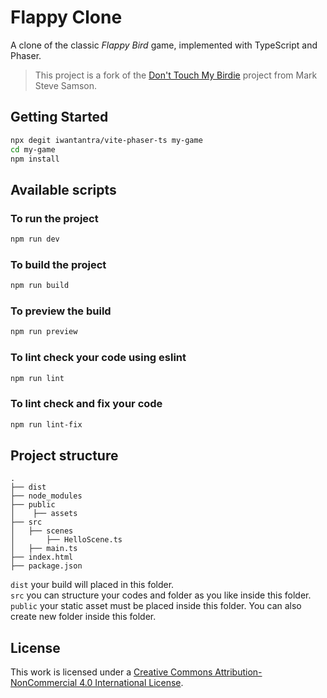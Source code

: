 # Flappy Clone

A clone of the classic _Flappy Bird_ game, implemented with TypeScript and Phaser.

> This project is a fork of the [Don't Touch My Birdie](https://github.com/marksteve/dtmb) project from Mark Steve Samson. 

## Getting Started

```bash
npx degit iwantantra/vite-phaser-ts my-game
cd my-game
npm install
```

## Available scripts

### To run the project

```bash
npm run dev
```

### To build the project

```bash
npm run build
```

### To preview the build

```bash
npm run preview
```

### To lint check your code using eslint

```bash
npm run lint
```

### To lint check and fix your code

```bash
npm run lint-fix
```

## Project structure

```
.
├── dist
├── node_modules
├── public
│    ├── assets
├── src
│   ├── scenes
│       ├── HelloScene.ts
│   ├── main.ts
├── index.html
├── package.json
```

`dist` your build will placed in this folder.\
`src` you can structure your codes and folder as you like inside this folder.\
`public` your static asset must be placed inside this folder. You can also
create new folder inside this folder.

## License

This work is licensed under a [Creative Commons Attribution-NonCommercial 4.0 International License](http://creativecommons.org/licenses/by-nc/4.0/).
